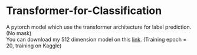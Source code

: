 # Transformer-for-Classification
A pytorch model which use the transformer architecture for label prediction. (No mask) \
You can download my 512 dimension model on this [link](https://1drv.ms/u/c/62f776d9cf718fc0/EaykCerrmsdJn7E-yWV8VicBVRCjpYXEGGqV4MYJzile2A?e=3jWtiX). (Training epoch = 20, training on Kaggle)
